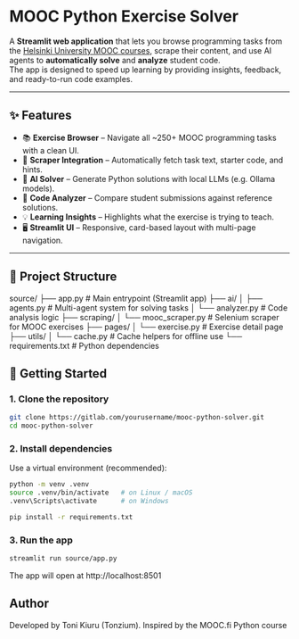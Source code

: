# MOOC Python Exercise Solver

A **Streamlit web application** that lets you browse programming tasks from the [Helsinki University MOOC courses](https://ohjelmointi-25.mooc.fi/), scrape their content, and use AI agents to **automatically solve** and **analyze** student code.  
The app is designed to speed up learning by providing insights, feedback, and ready-to-run code examples.

---

## ✨ Features
- 📚 **Exercise Browser** – Navigate all ~250+ MOOC programming tasks with a clean UI.  
- 🔎 **Scraper Integration** – Automatically fetch task text, starter code, and hints.  
- 🤖 **AI Solver** – Generate Python solutions with local LLMs (e.g. Ollama models).  
- 🧪 **Code Analyzer** – Compare student submissions against reference solutions.  
- 💡 **Learning Insights** – Highlights what the exercise is trying to teach.  
- 🖥️ **Streamlit UI** – Responsive, card-based layout with multi-page navigation.  

---

## 📂 Project Structure

source/
├── app.py # Main entrypoint (Streamlit app)
├── ai/
│ ├── agents.py # Multi-agent system for solving tasks
│ └── analyzer.py # Code analysis logic
├── scraping/
│ └── mooc_scraper.py # Selenium scraper for MOOC exercises
├── pages/
│ └── exercise.py # Exercise detail page
├── utils/
│ └── cache.py # Cache helpers for offline use
└── requirements.txt # Python dependencies

## 🚀 Getting Started

### 1. Clone the repository
```bash
git clone https://gitlab.com/yourusername/mooc-python-solver.git
cd mooc-python-solver
```

### 2. Install dependencies
Use a virtual environment (recommended):
```bash
python -m venv .venv
source .venv/bin/activate   # on Linux / macOS
.venv\Scripts\activate      # on Windows

pip install -r requirements.txt
```

### 3. Run the app

```bash
streamlit run source/app.py
```

The app will open at http://localhost:8501

## Author

Developed by Toni Kiuru (Tonzium).
Inspired by the MOOC.fi Python course

